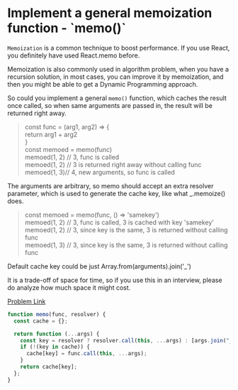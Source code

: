 # Implement a general memoization function - \`memo()\`

`Memoization` is a common technique to boost performance. If you use React, you definitely have used React.memo before.

Memoization is also commonly used in algorithm problem, when you have a recursion solution, in most cases, you can improve it by memoization, and then you might be able to get a Dynamic Programming approach.

So could you implement a general `memo()` function, which caches the result once called, so when same arguments are passed in, the result will be returned right away.

> const func = (arg1, arg2) => {<br>
> return arg1 + arg2<br>
> }<br>
> const memoed = memo(func)<br>
> memoed(1, 2) // 3, func is called<br>
> memoed(1, 2) // 3 is returned right away without calling func<br>
> memoed(1, 3)// 4, new arguments, so func is called

The arguments are arbitrary, so memo should accept an extra resolver parameter, which is used to generate the cache key, like what \_.memoize() does.

> const memoed = memo(func, () => 'samekey')<br>
> memoed(1, 2) // 3, func is called, 3 is cached with key 'samekey'<br>
> memoed(1, 2) // 3, since key is the same, 3 is returned without calling func<br>
> memoed(1, 3) // 3, since key is the same, 3 is returned without calling func

Default cache key could be just Array.from(arguments).join('\_')

It is a trade-off of space for time, so if you use this in an interview, please do analyze how much space it might cost.

[Problem Link](https://bigfrontend.dev/problem/implement-general-memoization-function)

```js
function memo(func, resolver) {
  const cache = {};

  return function (...args) {
    const key = resolver ? resolver.call(this, ...args) : [args.join("_")];
    if (!(key in cache)) {
      cache[key] = func.call(this, ...args);
    }
    return cache[key];
  };
}
```
